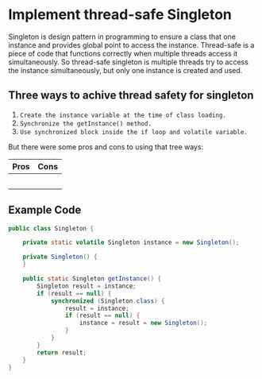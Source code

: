 # Implement thread-safe Singleton

Singleton is design pattern in programming to ensure a class that one instance and provides global point to access the instance. Thread-safe is a piece of code that functions correctly when multiple threads access it simultaneously. So thread-safe singleton is multiple threads try to access the instance simultaneously, but only one instance is created and used.

## Three ways to achive thread safety for singleton

1. `Create the instance variable at the time of class loading.`
2. `Synchronize the getInstance() method.`
3. `Use synchronized block inside the if loop and volatile variable.`

But there were some pros and cons to using that tree ways:

| Pros | Cons |
|-|-|
|  |  |
|  |  |
|  |  |
|  |  |
|  |  |

## Example Code

```java
public class Singleton {

    private static volatile Singleton instance = new Singleton();

    private Singleton() {
    }

    public static Singleton getInstance() {
        Singleton result = instance;
        if (result == null) {
            synchronized (Singleton.class) {
                result = instance;
                if (result == null) {
                    instance = result = new Singleton();
                }
            }
        }
        return result;
    }
}
```